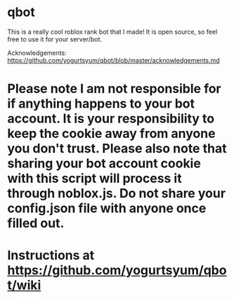 # qbot
This is a really cool roblox rank bot that I made! It is open source, so feel free to use it for your server/bot.

Acknowledgements: https://github.com/yogurtsyum/qbot/blob/master/acknowledgements.md

# Please note I am not responsible for if anything happens to your bot account. It is your responsibility to keep the cookie away from anyone you don't trust. Please also note that sharing your bot account cookie with this script will process it through noblox.js. Do not share your config.json file with anyone once filled out.

# Instructions at https://github.com/yogurtsyum/qbot/wiki
